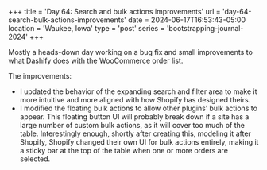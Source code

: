 +++
title = 'Day 64: Search and bulk actions improvements'
url = 'day-64-search-bulk-actions-improvements'
date = 2024-06-17T16:53:43-05:00
location = 'Waukee, Iowa'
type = 'post'
series = 'bootstrapping-journal-2024'
+++

Mostly a heads-down day working on a bug fix and small improvements to what Dashify does with the WooCommerce order list.

The improvements:

- I updated the behavior of the expanding search and filter area to make it more intuitive and more aligned with how Shopify has designed theirs.
- I modified the floating bulk actions to allow other plugins’ bulk actions to appear. This floating button UI will probably break down if a site has a large number of custom bulk actions, as it will cover too much of the table. Interestingly enough, shortly after creating this, modeling it after Shopify, Shopify changed their own UI for bulk actions entirely, making it a sticky bar at the top of the table when one or more orders are selected.
